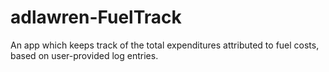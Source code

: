 # adlawren-FuelTrack
An app which keeps track of the total expenditures attributed to fuel costs, based on user-provided log entries.
